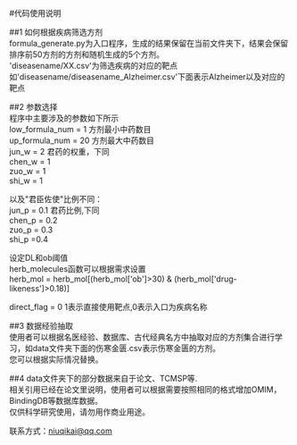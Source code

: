 #代码使用说明<br>

##1 如何根据疾病筛选方剂<br>
formula_generate.py为入口程序，生成的结果保留在当前文件夹下，结果会保留排序前50方剂的方剂和随机生成的5个方剂。<br>
'diseasename/XX.csv'为筛选疾病的对应的靶点如'diseasename/diseasename_Alzheimer.csv'下面表示Alzheimer以及对应的靶点<br>

##2 参数选择<br>
程序中主要涉及的参数如下所示<br>
low_formula_num = 1 方剂最小中药数目<br>
up_formula_num = 20 方剂最大中药数目<br>
jun_w = 2 君药的权重，下同<br>
chen_w = 1<br>
zuo_w = 1<br>
shi_w = 1<br>

以及"君臣佐使"比例不同：<br>
jun_p = 0.1 君药比例,下同<br>
chen_p =  0.2<br>
zuo_p = 0.3<br>
shi_p =0.4<br>

设定DL和ob阈值<br>
herb_molecules函数可以根据需求设置<br>
herb_mol = herb_mol[(herb_mol['ob']>30) & (herb_mol['drug-likeness']>0.18)]<br>

direct_flag = 0   1表示直接使用靶点,0表示入口为疾病名称<br>

##3 数据经验抽取<br>
使用者可以根据名医经验、数据库、古代经典名方中抽取对应的方剂集合进行学习，如data文件夹下面的伤寒金匮.csv表示伤寒金匮的方剂。<br>
您可以根据实际情况替换。<br>

##4 data文件夹下的部分数据来自于论文、TCMSP等.<br>
相关引用已经在论文里说明，使用者可以根据需要按照相同的格式增加OMIM，BindingDB等数据库数据。<br>
仅供科学研究使用，请勿用作商业用途。<br>

联系方式：niuqikai@qq.com<br>
